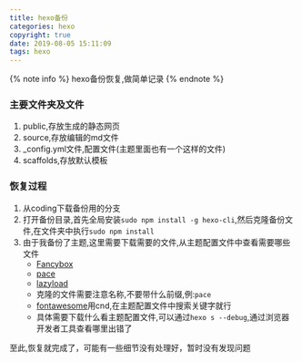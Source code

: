 ```yaml
---
title: hexo备份
categories: hexo
copyright: true
date: 2019-08-05 15:11:09
tags: hexo
---
```


{% note info %} hexo备份恢复,做简单记录 {% endnote %}

<!-- more -->

### 主要文件夹及文件

1. public,存放生成的静态网页
2. source,存放编辑的md文件
3. _config.yml文件,配置文件(主题里面也有一个这样的文件)
4. scaffolds,存放默认模板

### 恢复过程

1. 从coding下载备份用的分支
2. 打开备份目录,首先全局安装`sudo npm install -g hexo-cli`,然后克隆备份文件,在文件夹中执行`sudo npm install`
3. 由于我备份了主题,这里需要下载需要的文件,从主题配置文件中查看需要哪些文件
   - [Fancybox](https://github.com/theme-next/theme-next-fancybox3)
   - [pace](https://github.com/theme-next/theme-next-pace)
   - [lazyload](https://github.com/theme-next/theme-next-jquery-lazyload)
   - 克隆的文件需要注意名称,不要带什么前缀,例:`pace`
   - [fontawesome](https://cdn.bootcss.com/font-awesome/4.6.2/css/font-awesome.min.css)用cnd,在主题配置文件中搜索关键字就行
   - 具体需要下载什么看主题配置文件,可以通过`hexo s --debug`,通过浏览器开发者工具查看哪里出错了

至此,恢复就完成了，可能有一些细节没有处理好，暂时没有发现问题

